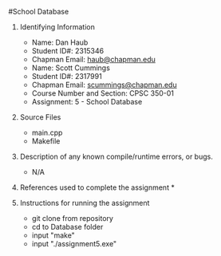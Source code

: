 #School Database

1. Identifying Information
    * Name:  Dan Haub
    * Student ID#:  2315346
    * Chapman Email:  haub@chapman.edu
    * Name:  Scott Cummings
    * Student ID#:  2317991
    * Chapman Email:  scummings@chapman.edu
    * Course Number and Section:  CPSC 350-01
    * Assignment:  5 - School Database

2. Source Files
    * main.cpp
    * Makefile


3. Description of any known compile/runtime errors, or bugs.
    * N/A

4. References used to complete the assignment
    *

5. Instructions for running the assignment
    * git clone from repository
    * cd to Database folder
    * input "make"
    * input "./assignment5.exe"
